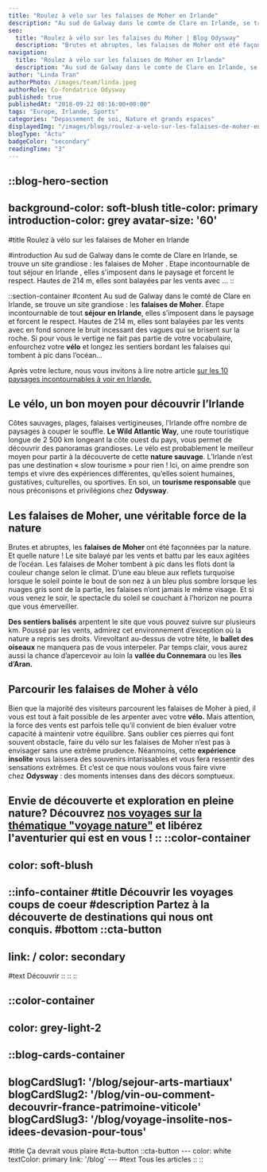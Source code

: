 ```yaml
---
title: "Roulez à vélo sur les falaises de Moher en Irlande"
description: "Au sud de Galway dans le comte de Clare en Irlande, se trouve un site grandiose : les falaises de Moher . Etape incontournable de tout séjour en Irlande , elles s'imposent dans le paysage et forcent le respect. Hautes de 214 m, elles sont balayées par les vents avec ..."
seo:
  title: "Roulez à vélo sur les falaises du Moher | Blog Odysway"
  description: "Brutes et abruptes, les falaises de Moher ont été façonnées par la nature. Et quelle nature ! Le site balaye par les vents et battu par les eaux agitées."
navigation:
  title: "Roulez à vélo sur les falaises de Moher en Irlande"
  description: "Au sud de Galway dans le comte de Clare en Irlande, se trouve un site grandiose : les falaises de Moher . Etape incontournable de tout séjour en Irlande , elles s'imposent dans le paysage et forcent le respect. Hautes de 214 m, elles sont balayées par les vents avec ..."
author: "Linda Tran"
authorPhoto: /images/team/linda.jpeg
authorRole: Co-fondatrice Odysway
published: true
publishedAt: "2018-09-22 08:16:00+00:00"
tags: "Europe, Irlande, Sports"
categories: "Depassement de soi, Nature et grands espaces"
displayedImg: "/images/blogs/roulez-a-velo-sur-les-falaises-de-moher-en-irlande/A6V2USjRNah4qmPoIdXr.jpg"
blogType: "Actu"
badgeColor: "secondary"
readingTime: "3"
---
```


::blog-hero-section
---
background-color: soft-blush
title-color: primary
introduction-color: grey
avatar-size: '60'
---
#title
Roulez à vélo sur les falaises de Moher en Irlande

#introduction
Au sud de Galway dans le comte de Clare en Irlande, se trouve un site grandiose : les falaises de Moher . Etape incontournable de tout séjour en Irlande , elles s'imposent dans le paysage et forcent le respect. Hautes de 214 m, elles sont balayées par les vents avec ...
::

::section-container
#content
Au sud de Galway dans le comté de Clare en Irlande, se trouve un site grandiose : les **falaises de Moher**. Étape incontournable de tout **séjour en Irlande**, elles s’imposent dans le paysage et forcent le respect. Hautes de 214 m, elles sont balayées par les vents avec en fond sonore le bruit incessant des vagues qui se brisent sur la roche. Si pour vous le vertige ne fait pas partie de votre vocabulaire, enfourchez votre **vélo** et longez les sentiers bordant les falaises qui tombent à pic dans l’océan…

Après votre lecture, nous vous invitons à lire notre article [sur les 10 paysages incontournables à voir en Irlande.](https://odysway.com/10-paysages-incontournables-a-voir-irlande)

## Le vélo, un bon moyen pour découvrir l’Irlande

Côtes sauvages, plages, falaises vertigineuses, l’Irlande offre nombre de paysages à couper le souffle. **Le Wild Atlantic Way**, une route touristique longue de 2 500 km longeant la côte ouest du pays, vous permet de découvrir des panoramas grandioses. Le vélo est probablement le meilleur moyen pour partir à la découverte de cette **nature sauvage**. L’Irlande n’est pas une destination « slow tourisme » pour rien ! Ici, on aime prendre son temps et vivre des expériences différentes, qu’elles soient humaines, gustatives, culturelles, ou sportives. En soi, un **tourisme responsable** que nous préconisons et privilégions chez **Odysway**.

## Les falaises de Moher, une véritable force de la nature

Brutes et abruptes, les **falaises de Moher** ont été façonnées par la nature. Et quelle nature ! Le site balayé par les vents et battu par les eaux agitées de l’océan. Les falaises de Moher tombent à pic dans les flots dont la couleur change selon le climat. D’une eau bleue aux reflets turquoise lorsque le soleil pointe le bout de son nez à un bleu plus sombre lorsque les nuages gris sont de la partie, les falaises n’ont jamais le même visage. Et si vous venez le soir, le spectacle du soleil se couchant à l’horizon ne pourra que vous émerveiller.

**Des sentiers balisés** arpentent le site que vous pouvez suivre sur plusieurs km. Poussé par les vents, admirez cet environnement d’exception où la nature a repris ses droits. Virevoltant au-dessus de votre tête, le **ballet des oiseaux** ne manquera pas de vous interpeler. Par temps clair, vous aurez aussi la chance d’apercevoir au loin la **vallée du Connemara** ou les **îles d’Aran.**

## Parcourir les falaises de Moher à vélo

Bien que la majorité des visiteurs parcourent les falaises de Moher à pied, il vous est tout à fait possible de les arpenter avec votre **vélo.** Mais attention, la force des vents est parfois telle qu’il convient de bien évaluer votre capacité à maintenir votre équilibre. Sans oublier ces pierres qui font souvent obstacle, faire du vélo sur les falaises de Moher n’est pas à envisager sans une extrême prudence. Néanmoins, cette **expérience insolite** vous laissera des souvenirs intarissables et vous fera ressentir des sensations extrêmes. Et c’est ce que nous voulons vous faire vivre chez **Odysway** : des moments intenses dans des décors somptueux. 

Envie de découverte et exploration en pleine nature? Découvrez [nos voyages sur la thématique "voyage nature"](https://odysway.com/thematiques/voyage-nature) et libérez l'aventurier qui est en vous !
::
::color-container
---
color: soft-blush
---
  ::info-container
  #title
  Découvrir les voyages coups de coeur
  #description
  Partez à la découverte de destinations qui nous ont conquis.
  #bottom
  ::cta-button
  ---
  link: /
  color: secondary
  ---
  #text
  Découvrir
  ::
  ::
::

::color-container
---
color: grey-light-2
---
  ::blog-cards-container
  ---
  blogCardSlug1: '/blog/sejour-arts-martiaux' 
  blogCardSlug2: '/blog/vin-ou-comment-decouvrir-france-patrimoine-viticole' 
  blogCardSlug3: '/blog/voyage-insolite-nos-idees-devasion-pour-tous' 
  ---
  #title
  Ça devrait vous plaire
  #cta-button
    ::cta-button
    ---
    color: white
    textColor: primary
    link: '/blog'
    ---
    #text
    Tous les  articles
    ::
  ::
